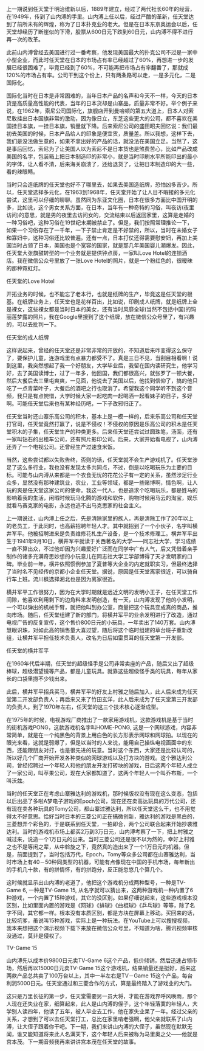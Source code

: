 上一期说到任天堂于明治维新以后，1889年建立，经过了两代社长60年的经营，在1949年，传到了山内溥的手里。山内溥上任以后，经过严酷的革新，任天堂达到了前所未有的辉煌，称为了日本扑克业的老大。但是在日本东京奥运会以后，任天堂却经历了断崖似的下滑，股票从600日元下跌到60日元，山内溥不得不进行再一次的改革。

此前山内溥曾经去美国进行过一番考察，他发现美国最大的扑克公司不过是一家中小型企业，而此时任天堂在日本的市场占有率已经超过了60%，再想进一步的发展已经很困难了，毕竟已经到了60%，不可能再把市场占有率翻番了，那就成120%的市场占有率。公司干到这个份上，只有两条路可以走，一是多元化，二是国际化。

国际化当时在日本是非常困难的，当年日本产品的名声和今天不一样，今天的日本货是高质量高性能的代表，当年的日本货却是山寨品，质量非常不好。举个例子来说，在1962年，索尼公司国际化，旗舰店开到曼哈顿的第五大道上，日本人对索尼敢挂出日本国旗非常的激动，因为像日立，东芝这些更大的公司，都不喜欢在美国挂日本旗，一挂日本旗，销量就下降。后来索尼公司的盛田昭夫回忆说：我们最初去美国的时候，日本产品给人的印象是便宜货，质量差。所以我想，这样下去，我们是没法做生意的，如果不拿出好的产品的话，就没法在美国立足。当然了，这是事后回忆，索尼为了让美国人以为索尼不是日本货也是煞费苦心，比如产品改成美国的名字，包装箱上把日本制造印的非常小，就是当时印刷水平所能印出的最小的字体，让人看不清，后来海关崩溃了，还给退货了，让把日本制造印的大一些，看的辣眼睛。

当时只会造纸牌的任天堂也好不了哪里去，如果去美国造纸牌，恐怕凶多吉少。所以，任天堂选择多元化，在1963到1968年，任天堂开始了让人目不暇接的多元化尝试，这里可以仔细的聊聊。虽然同为东亚文化圈，日本在很多方面比中国开明的多，比如说，这个男女关系方面，在日本，当年有一种奇特的习俗，叫夜访(夜里访问)的意思，就是男的夜里去访问女的，交流结束以后返回家里，这算是走婚的一种习俗吧，这种习俗在19世纪末期被禁止了。但是，我们按照常理推论一下，如果一个习俗存在了一千年，一下子禁止肯定是不好禁的，所以，当时在未婚女子和寡妇中，这种习俗还比较普遍。还有一点，日本打仗还得需要慰安妇，再加上美国当时占领了日本，美国也是个宽容的国家，就是那几年美国婴儿潮爆发。因此，任天堂大张旗鼓转型的一个业务就是提供钟点房，一家叫Love Hotel的连锁酒店。我在微信公众号里放了一张Love Hotel的照片，就是一个粉红色的，很暧昧的那种霓虹灯。


任天堂的Love Hotel

开拓业务的时候，也不能忘了老本行，也就是纸牌的生产，毕竟这是任天堂的根基。在纸牌业务上，任天堂也是花样百出，比如说，印刷成人纸牌，就是纸牌上全是裸女，这些裸女都是当时日本的美女，还有当时风靡全球(当然不包括中国)的玛丽莲梦露的照片，我在Google里搜到了这个纸牌，放在微信公众号里了，有兴趣的，可以去批判一下。


任天堂的成人纸牌

这样说起来，曾经的任天堂还是非常非常的开放的，不知道后来咋变得这么保守了，要保护儿童，连游戏里有点暴力都受不了。真是三日不见，当刮目相看啊！说到这里，我突然想起了我一个好朋友，大学毕业后，我留在国内读研究生，他学习好，去了美国读博士，过了一年多，他回国，我们都很高兴，就张罗了一顿大餐，然后大餐后去三里屯爽爽，一见面，他说去了美国以后，他找到信仰了，搞的他只吃了一点青菜叶子，大餐后的酒吧之行也取消了。希望我这个同学听不到这个音频，我只是有点惋惜，大学时候大家一起吃肉一起喝酒一起看妹子的日子，多好啊。可能任天堂后来也有某种经历吧，一下子改邪归正了。

任天堂当时还山寨乐高公司的积木，基本上是一模一样的，后来乐高公司和任天堂打官司，任天堂竟然打赢了，说是不侵权！不侵权的原因是乐高公司的积木是任天堂积木的子集，任天堂生产的种类更多。后来任天堂还尝试过圆珠笔，汤面，还有一家叫钻石的出租车公司，还有照片影印公司。后来，大家开始看电视了，山内溥还弄了一个电视公司。还曾经生产过速食米饭。

当然，这些尝试都以失败告终，否则的话，任天堂就不会生产游戏机了。任天堂涉足了这么多行业，我也没有发现太多共同点，不过，倒是以吃喝玩乐为主要的目标。可能与山内溥从来都是一个衣食无忧的花花公子有一定的关系，虽然涉足行业众多，显然没有那种建筑业，农业，工业等领域，都是一些赌博啊，情色啊，让人玩的爽是任天堂这家公司的使命。我这一代人，也是追求个吃喝玩乐，都是姓马的影响着我的生活，闲暇时候玩马化腾的游戏和软件，购物时候用马云的淘宝，娱乐就看马赛克家的电影，永远也逃不出马克思家的社会主义。

上一期说过，山内溥上任之后，先是清除家里的族人，再是清除工作了20年以上的老员工，于此同时，也高薪招聘年轻人才。其中就招到了一个小伙子，名字叫横井军平。他被招聘进来是负责维修花札生产设备，是一个技术修理工。横井军平出生于1941年9月10日，横井军平就读于关西著名的大学——同志社大学，学习成绩一直不算出众，不过他却因为兴趣爱好广泛而在同学中广有人气，后又凭借着亲手制作的诸多充满奇思妙想的小玩意儿在同志社大学工学部博得了天才发明家的口碑。毕业前一年，横井依照惯例参加了夏普等大企业的内定就职实习，但最终选择了当时名不见经传的京都小企业任天堂。据说，原因是任天堂离家很近，可以骑自行车上班。流川枫选择湘北也是因为离家很近。

横井军平工作很努力，因为在大学时期就是远近文明的发明小王子，在任天堂工作间隙，他喜欢利用剩下的边角料来发明创造，有一天，山内溥发现了他的小发明，一个可以弹出的机械手臂，就把他叫到办公室，商量把这个玩具变成真的商品，推向市场。随后，任天堂组建了新的部门，将横井军平的业余发明进行了改造，通过电视广告的反复宣传，这个售价800日元的小玩具，一年卖出了140万套。山内溥慧眼识珠，对如此高的销售量大喜过望，随后将这个临时组建的草台班子重新改组，让横井军平担任技术负责人，改名为日后如雷贯耳的任天堂第一开发部。


任天堂的横井军平

在1960年代后半期，任天堂的超级怪手是公司非常卖座的产品，随后又出了超级棒球，超级潜望镜等产品，都是儿童玩具。就靠这些超级怪手类的玩具，每年从家长的口袋里捞不少钱出来。

此后，横井军平招兵买马，横井军平的好友上村雅之随后加入，此人后来成为任天堂第二开发部负责人；再后来又来了竹田玄洋，此人后来成为了任天堂第三开发部的负责人。到了1970年左右，任天堂的这三个技术核心逐渐成型。

在1975年的时候，电视游戏厂商推出了一款家用游戏机，这款游戏机是基于当时的街机游戏PONG，这款游戏机名字叫HOME-PONG, 这是一个网球游戏，内容非常简单，就是在一个纯黑色的背景上用白色的长方形表示网球和网球拍。以现在的眼光来看，这就是弱爆了，但是以当时的人来说，能用自己操纵电视画面中的东西，还能跟朋友对打，也是很先进的玩意。当时这个东西，大家还是比较认可的，所以好几个厂商开始开发各种类似的网球游戏以及打方块的游戏。这个雅达利公司，曾经招聘过一个年轻人和他的朋友开发打砖块的游戏，日后这两个年轻人成立了一家公司，叫苹果公司，现在大家都知道了，这两个年轻人一个叫乔布斯，一个叫沃兹。

当时的任天堂正在考虑山寨雅达利的游戏机，那时候版权没有现在这么变态，包括以后出品了多啦A梦电子游戏的Epoch公司，现在还在卖高达玩具的万代公司，还有现在卖各种玩具的Tomy公司，都山寨过雅达利，所以任天堂这么干，也不用觉得太不好意思。恰好当时日本的三菱公司正在搞微创新，雅达利的游戏是黑白的，三菱想弄个彩色的，于是联系到任天堂，一拍即合，两个公司联合起来开始抄袭雅达利。当时的游戏机市场上都买2万到3万日元，山内溥考察了一下，把上村雅之喊过来，说造一个1万日元的出来。当时三菱公司还是很不以为然的，幸好上村雅之也不是等闲之辈，从中斡旋之下，竟然真的造出来了一个1万日元的机器。但是，前面提到了，当时包括万代，Epoch，Tomy等众多公司都在山寨雅达利，当时市场上有40－50种同类型的机器，可能有点像现在中国的手机市场，每年新出的手机几十款，有的拼情怀，有的拼跑分，反正能忽悠几个算几个。

这时候就显示出山内溥的老道了，他把这个游戏机分成两种型号，一种是TV-Game 6, 一种是TV-Game 15, 从名字就可以猜出来，这两种游戏机一种内置了6种游戏，一个内置了15种游戏，其它的没区别。如果仔细说起来，这些游戏根本没区别，比如里面内置的游戏是《网球》《排球》《曲棍球》《乒乓球》等等，除了名字不同，其它都一样。根本没有本质区别，都是方块在屏幕上移动。买回来的话，比较坑爹，虽说叫15种游戏，实际上是一种玩法。在YouTube上可以搜搜视频，我本来想把这个演示视频下载下来放在微信公众号里，不知道为啥，腾讯视频审核没通过，莫非是侵权了。

TV-Game 15

山内溥先以成本价9800日元卖TV-Game 6这个产品，低价倾销，然后迅速占领市场，然后再以15000日元卖TV-Game 15这个游戏机，结果销量还是挺好，后来这两款产品总共卖了100万台以上，其中一半左右是TV－Game 15这个产品，每台利润5000日元。任天堂通过和三菱合作的方式，算是最终踏入了游戏业的大门。

这只是万里长征的第一步，任天堂需要另一员大将，才能在游戏界呼风唤雨，那个人现在还失业在家，细算起来，此人是山内溥的侄子，这个年轻落寞的年轻人，大学别人读四年，他读了五年，被人毕业去工作，他在家失业呆了一年。经过父亲的关系，才想到了可以去任天堂打工，总比在家里啃老强啊，他父亲就联系了山内溥，让大侄子跟着你干吧。下一期，我们来讲山内溥的大侄子，虽然现在默默无闻，谁又能知道将来此人名满天下，这个年轻人后来被称为马里奥之父——他就是宫本茂。下一期音频我再来讲讲宫本茂在任天堂的故事。
